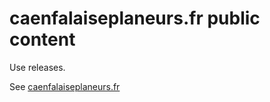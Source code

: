 # caenfalaiseplaneurs.fr public content

Use releases.

See [caenfalaiseplaneurs.fr](https://caenfalaiseplaneurs.fr)
